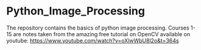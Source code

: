 # Python_Image_Processing
The repository contains the basics of python image processing. 
Courses 1-15 are notes taken from the amazing free tutorial on OpenCV available on youtube: https://www.youtube.com/watch?v=oXlwWbU8l2o&t=364s

